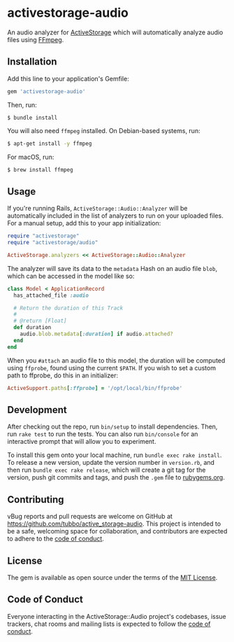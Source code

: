 # activestorage-audio

An audio analyzer for [ActiveStorage](https://guides.rubyonrails.org/active_storage_overview.html)
which will automatically analyze audio files using [FFmpeg](https://www.ffmpeg.org/).

## Installation

Add this line to your application's Gemfile:

```ruby
gem 'activestorage-audio'
```

Then, run:

    $ bundle install

You will also need `ffmpeg` installed. On Debian-based systems, run:

```bash
$ apt-get install -y ffmpeg
```

For macOS, run:

```bash
$ brew install ffmpeg
```

## Usage

If you're running Rails, `ActiveStorage::Audio::Analyzer` will be
automatically included in the list of analyzers to run on your uploaded
files. For a manual setup, add this to your app initialization:

```ruby
require "activestorage"
require "activestorage/audio"

ActiveStorage.analyzers << ActiveStorage::Audio::Analyzer
```

The analyzer will save its data to the `metadata` Hash on an audio file
`blob`, which can be accessed in the model like so:

```ruby
class Model < ApplicationRecord
  has_attached_file :audio

  # Return the duration of this Track
  #
  # @return [Float]
  def duration
    audio.blob.metadata[:duration] if audio.attached?
  end
end
```

When you `#attach` an audio file to this model, the duration will be
computed using `ffprobe`, found using the current `$PATH`. If you wish
to set a custom path to ffprobe, do this in an initializer:

```ruby
ActiveSupport.paths[:ffprobe] = '/opt/local/bin/ffprobe'
```

## Development

After checking out the repo, run `bin/setup` to install dependencies.
Then, run `rake test` to run the tests. You can also run `bin/console`
for an interactive prompt that will allow you to experiment.

To install this gem onto your local machine, run `bundle exec rake
install`. To release a new version, update the version number in
`version.rb`, and then run `bundle exec rake release`, which will create
a git tag for the version, push git commits and tags, and push the
`.gem` file to [rubygems.org](https://rubygems.org).

## Contributing

vBug reports and pull requests are welcome on GitHub at
https://github.com/tubbo/active_storage-audio. This project is intended
to be a safe, welcoming space for collaboration, and contributors are
expected to adhere to the [code of
conduct](https://github.com/tubbo/active_storage-audio/blob/master/CODE_OF_CONDUCT.md).

## License

The gem is available as open source under the terms of the [MIT
License](https://opensource.org/licenses/MIT).

## Code of Conduct

Everyone interacting in the ActiveStorage::Audio project's codebases,
issue trackers, chat rooms and mailing lists is expected to follow the
[code of
conduct](https://github.com/tubbo/active_storage-audio/blob/master/CODE_OF_CONDUCT.md).

